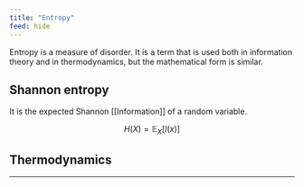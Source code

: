 ```yaml
---
title: "Entropy"
feed: hide
---
```


Entropy is a measure of disorder. It is a term that is used both in information theory and in thermodynamics, but the mathematical form is similar.

## Shannon entropy

It is the expected Shannon [[Information]] of a random variable.

$$
H(X) = \mathbb{E}_X\left[I(x)\right]
$$

## Thermodynamics

---